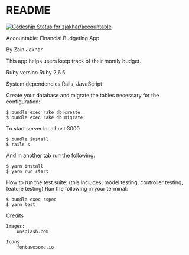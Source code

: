 # README
[![Codeship Status for zjakhar/accountable](https://app.codeship.com/projects/aab01060-2e52-0138-c007-6693da41f57b/status?branch=master)](https://app.codeship.com/projects/384823)

Accountable: Financial Budgeting App

By Zain Jakhar

This app helps users keep track of their montly budget.

Ruby version
Ruby 2.6.5    

System dependencies
Rails, JavaScript

Create your database and migrate the tables necessary for the configuration:
```
$ bundle exec rake db:create
$ bundle exec rake db:migrate
```
To start server localhost:3000
```
$ bundle install
$ rails s
```
And in another tab run the following:
```
$ yarn install
$ yarn run start
```

How to run the test suite: (this includes, model testing, controller testing, feature testing)
Run the following in your terminal:
```
$ bundle exec rspec
$ yarn test
```

Credits

	Images:
		unsplash.com

	Icons:
		fontawesome.io

